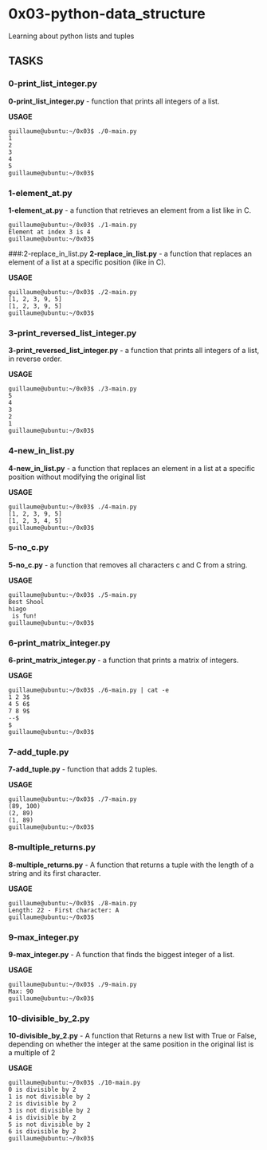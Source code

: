 # 0x03-python-data_structure

Learning about python lists and tuples

## TASKS

### 0-print_list_integer.py

**0-print_list_integer.py** - function that prints all integers of a list.

**USAGE**
```
guillaume@ubuntu:~/0x03$ ./0-main.py
1
2
3
4
5
guillaume@ubuntu:~/0x03$
```

### 1-element_at.py
**1-element_at.py** - a function that retrieves an element from a list like in C.

```
guillaume@ubuntu:~/0x03$ ./1-main.py
Element at index 3 is 4
guillaume@ubuntu:~/0x03$
```


###:2-replace_in_list.py
**2-replace_in_list.py** - a function that replaces an element of a list at a specific position (like in C).

**USAGE**
```
guillaume@ubuntu:~/0x03$ ./2-main.py
[1, 2, 3, 9, 5]
[1, 2, 3, 9, 5]
guillaume@ubuntu:~/0x03$
```

### 3-print_reversed_list_integer.py
**3-print_reversed_list_integer.py** -  a function that prints all integers of a list, in reverse order.

**USAGE**
```
guillaume@ubuntu:~/0x03$ ./3-main.py
5
4
3
2
1
guillaume@ubuntu:~/0x03$
```

### 4-new_in_list.py

**4-new_in_list.py** -  a function that replaces an element in a list at a specific position without modifying the original list

**USAGE**
```
guillaume@ubuntu:~/0x03$ ./4-main.py
[1, 2, 3, 9, 5]
[1, 2, 3, 4, 5]
guillaume@ubuntu:~/0x03$
```

### 5-no_c.py

**5-no_c.py** - a function that removes all characters c and C from a string.

**USAGE**
```
guillaume@ubuntu:~/0x03$ ./5-main.py
Best Shool
hiago
 is fun!
guillaume@ubuntu:~/0x03$ 
```

### 6-print_matrix_integer.py

**6-print_matrix_integer.py** -  a function that prints a matrix of integers.

**USAGE**

```
guillaume@ubuntu:~/0x03$ ./6-main.py | cat -e
1 2 3$
4 5 6$
7 8 9$
--$
$
guillaume@ubuntu:~/0x03$ 
```

### 7-add_tuple.py

**7-add_tuple.py** - function that adds 2 tuples.

**USAGE**
```
guillaume@ubuntu:~/0x03$ ./7-main.py
(89, 100)
(2, 89)
(1, 89)
guillaume@ubuntu:~/0x03$
```

### 8-multiple_returns.py

**8-multiple_returns.py** - A function that returns a tuple with the length of a string and its first character.

**USAGE**

```
guillaume@ubuntu:~/0x03$ ./8-main.py
Length: 22 - First character: A
guillaume@ubuntu:~/0x03$
```

### 9-max_integer.py

**9-max_integer.py** - A function that finds the biggest integer of a list.

**USAGE**

```
guillaume@ubuntu:~/0x03$ ./9-main.py
Max: 90
guillaume@ubuntu:~/0x03$
```

### 10-divisible_by_2.py

**10-divisible_by_2.py** - A function that Returns a new list with True or False, depending on whether the integer at the same position in the original list is a multiple of 2

**USAGE**
```
guillaume@ubuntu:~/0x03$ ./10-main.py
0 is divisible by 2
1 is not divisible by 2
2 is divisible by 2
3 is not divisible by 2
4 is divisible by 2
5 is not divisible by 2
6 is divisible by 2
guillaume@ubuntu:~/0x03$
```
